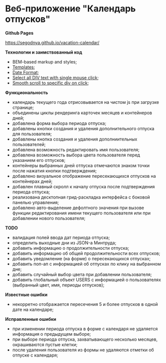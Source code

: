 # Веб-приложение "Календарь отпусков"

**Github Pages**

https://segodnya.github.io/vacation-calendar/

**Технологии и заимствованный код**

- BEM-based markup and styles;
- [Templates](https://developer.mozilla.org/en-US/docs/Web/HTML/Element/template);
- [Date Format](https://developer.mozilla.org/en-US/docs/Web/JavaScript/Reference/Global_Objects/Date);
- [Select all DIV text with single mouse click](https://stackoverflow.com/a/72024553/16375377);
- [Smooth scroll to specific div on click](https://stackoverflow.com/a/68811921/16375377);

**Функциональность**

- календарь текущего года отрисовывается на чистом js при загрузке странице;
- объединены циклы рендеринга карточек месяцев и контейнеров дней;
- добавлена форма выбора периода отпуска;
- добавлены кнопки создания и удаления дополнительного отпуска для пользователя;
- добавлены кнопка создания и удаления дополниительных пользователей;
- добавлена возможность редактировать имя пользователя;
- добавлена возможность выбора цвета пользователя перед указанием его отпусков;
- контейнеры выбранных дней отпуска отмечаются знаком точки после нажатия кнопки подтверждения;
- добавлено визуальное отображение пересекающихся отпусков на контейнерах дней;
- добавлен плавный скролл к началу отпуска после подтверждения периода отпуска;
- реализована десктопная грид-раскладка интерфейса с боковой панелью управления;
- добавлено авто-выделение дефолтного значения при вызове функции редактирования имени текущего пользователя или при добавлении нового пользователя;

**TODO**

- валидация полей ввода дат периода отпуска;
- определить выходные дни из JSON-а Минтруда;
- добавить информацию о продолжительности отпуска;
- добавить информацию об общей продолжительности всех отпусков;
- добавить уведомление (на форме) о пересекающихся отпусках;
- добавить поп-ап с информацией об отпусках по клику на выбранном дне;
- добавить случайный выбор цвета при добавлении пользователя;
- добавить глобальный объект USERS с информацией о пользователях (выбранный цвет, имя, периоды отпусков);

**Известные ошибки**

- некорретно отображается пересечения 5 и более отпусков в одной дате на календаре;

**Исправленные ошибки**

- при изменении периода отпуска в форме с календаря не удаляется информация о предыдущем выборе;
- при выборе периода отпуска, захватывающего несколько месяцев, окрашиваются пустые клетки;
- после удаления пользователя из формы не удаляются отметки об отпуске с календаря;
